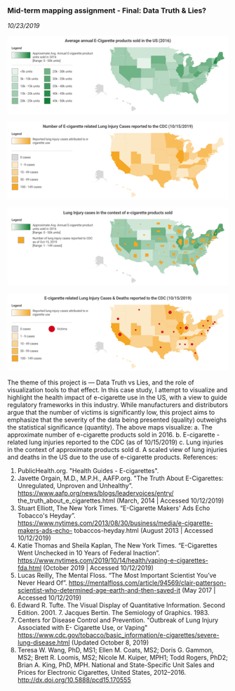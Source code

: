 ### Mid-term mapping assignment - Final: Data Truth & Lies?
_10/23/2019_

![Map of average annual e-cigarette products sold in the US (numbers as of 2016) ](https://raw.githubusercontent.com/DhananjaiH/site/gh-pages/images/map1@4x.png)

![Map of number of e-cigarette related Lung Injury Cases reported to the CDC (10/15/2019) ](https://raw.githubusercontent.com/DhananjaiH/site/gh-pages/images/map2@4x.png)

![Map of Lung Injury cases in the context of e-cigarette products sold ](https://raw.githubusercontent.com/DhananjaiH/site/gh-pages/images/map3@4x.png)

![Map of e-cigarette related Lung Injury cases & Deaths reported to the CDC (10/15/2019) ](https://raw.githubusercontent.com/DhananjaiH/site/gh-pages/images/map4@4x.png)

The theme of this project is — Data Truth vs Lies, and the role of visualization tools to that effect. In this case study, I attempt to visualize and highlight the health impact of e-cigarette use in the US, with a view to guide regulatory frameworks in this industry. While manufacturers and distributors argue that the number of victims is significantly low, this project aims to emphasize that the severity of the data being presented (quality) outweighs the statistical significance (quantity).
The above maps visualize:
a. The approximate number of e-cigarette products sold in 2016.
b. E-cigarette -related lung injuries reported to the CDC (as of 10/15/2019)
c. Lung injuries in the context of approximate products sold
d. A scaled view of lung injuries and deaths in the US due to the use of e-cigarette products.
References:
1. PublicHealth.org. "Health Guides - E-cigarettes".
2. Javette Orgain, M.D., M.P.H., AAFP.org. "The Truth About E-Cigarettes: Unregulated, Unproven and Unhealthy”. https://www.aafp.org/news/blogs/leadervoices/entry/ the_truth_about_e_cigarettes.html (March, 2014 | Accessed 10/12/2019)
3. Stuart Elliott, The New York Times. “E-Cigarette Makers' Ads Echo Tobacco's Heyday”. https://www.nytimes.com/2013/08/30/business/media/e-cigarette-makers-ads-echo- tobaccos-heyday.html (August 2013 | Accessed 10/12/2019)
4. Katie Thomas and Sheila Kaplan, The New York Times. “E-Cigarettes Went Unchecked in 10 Years of Federal Inaction”. https://www.nytimes.com/2019/10/14/health/vaping-e-cigarettes-fda.html (October 2019 | Accessed 10/12/2019)
5. Lucas Reilly, The Mental Floss. “The Most Important Scientist You’ve Never Heard Of”. https://mentalfloss.com/article/94569/clair-patterson-scientist-who-determined-age-earth-and-then-saved-it (May 2017 | Accessed 10/12/2019)
6. Edward R. Tufte. The Visual Display of Quantitative Information. Second Edition. 2001. 7. Jacques Bertin. The Semiology of Graphics. 1983.
8. Centers for Disease Control and Prevention. "Outbreak of Lung Injury Associated with E- Cigarette Use, or Vaping" https://www.cdc.gov/tobacco/basic_information/e-cigarettes/severe-lung-disease.html (Updated October 8, 2019)
9. Teresa W. Wang, PhD, MS1; Ellen M. Coats, MS2; Doris G. Gammon, MS2; Brett R. Loomis, MS2; Nicole M. Kuiper, MPH1; Todd Rogers, PhD2; Brian A. King, PhD, MPH. National and State-Specific Unit Sales and Prices for Electronic Cigarettes, United States, 2012–2016. http://dx.doi.org/10.5888/pcd15.170555
